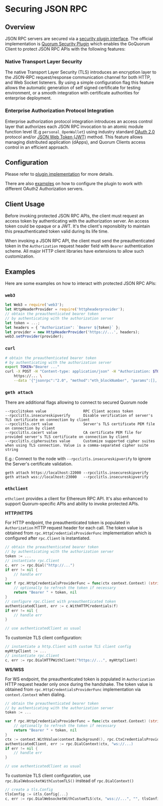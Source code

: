 # Securing JSON RPC

## Overview

JSON RPC servers are secured via a [security plugin interface](../../Reference/Plugins/security/interface.md).
The official implementation is [Quorum Security Plugin](https://github.com/ConsenSys/quorum-security-plugin-enterprise) which
enables the GoQuorum Client to protect JSON RPC APIs with the following features:

### Native Transport Layer Security
 
The native Transport Layer Security (TLS) introduces an encryption layer
to the JSON-RPC request/response communication channel for both HTTP,
and Web Socket listeners. By using a simple configuration flag this
feature allows the automatic generation of self signed certificate for
testing environment, or a smooth integration with certificate
authorities for enterprise deployment.
 
### Enterprise Authorization Protocol Integration
 
Enterprise authorization protocol integration introduces an access
control layer that authorizes each JSON RPC invocation to an atomic
module function level (E.g `personal_OpenWallet`) using industry 
standard [OAuth 2.0](https://tools.ietf.org/html/rfc6749) 
protocol and/or [JSON Web Token (JWT)](https://tools.ietf.org/html/rfc7519) method. 
This feature allows managing distributed application (dApps),
and Quorum Clients access control in an efficient approach.

## Configuration

Please refer to [plugin implementation](../../Reference/Plugins/security/For-Users.md) for more details.

There are also [examples](https://github.com/ConsenSys/quorum-security-plugin-enterprise/tree/master/examples) on 
how to configure the plugin to work with different OAuth2 Authorization servers.

## Client Usage

Before invoking protected JSON RPC APIs, the client must request an access token by authenticating with the
authorization server. An access token could be opaque or a JWT. It's the client's reponsiblity to maintain
this preauthenticated token valid during its life time.

When invoking a JSON RPC API, the client must send the preauthenticated token in the `Authorization` request header field
with `Bearer` authentication scheme. All major HTTP client libraries have extensions to allow such customization. 

## Examples

Here are some examples on how to interact with protected JSON RPC APIs: 

### `web3`

```js
let Web3 = require('web3');
let HttpHeaderProvider = require('httpheaderprovider');
// obtain the preauthenticated bearer token 
// by authenticating with the authorization server
let token = ...;
let headers = { "Authorization": `Bearer ${token}` };
let provider = new HttpHeaderProvider('https://...', headers);
web3.setProvider(provider);
```

### `curl`

```bash
# obtain the preauthenticated bearer token 
# by authenticating with the authorization server
export TOKEN="Bearer ..."
curl -X POST -H "Content-type: application/json" -H "Authorization: $TOKEN" \
    https://... \
    --data '{"jsonrpc":"2.0", "method":"eth_blockNumber", "params":[], "id":1}'
```

### `geth attach`

There are additional flags allowing to connect to secured Quorum node

```text
--rpcclitoken value                 RPC Client access token
--rpcclitls.insecureskipverify      Disable verification of server's TLS certificate on connection by client
--rpcclitls.cert value              Server's TLS certificate PEM file on connection by client
--rpcclitls.cacert value            CA certificate PEM file for provided server's TLS certificate on connection by client
--rpcclitls.ciphersuites value      Customize supported cipher suites when using TLS connection. Value is a comma-separated cipher suite string
```

E.g.: Connect to the node with `--rpcclitls.insecureskipverify` to ignore the Server's certificate validation.
```shell
geth attach https://localhost:22000 --rpcclitls.insecureskipverify    
geth attach wss://localhost:23000   --rpcclitls.insecureskipverify    
```

### `ethclient`

`ethclient` provides a client for Ethereum RPC API. It's also enhanced to support Quorum-specific APIs and
ability to invoke protected APIs.

**HTTP/HTTPS**

For HTTP endpoint, the preauthenticated token is populated in `Authorization` HTTP request header for each call.
The token value is obtained from `rpc.HttpCredentialsProviderFunc` implementation which is configured after
`rpc.Client` is instantiated.

```go
// obtain the preauthenticated bearer token 
// by authenticating with the authorization server
token := ...
// instantiate rpc.Client
c, err := rpc.Dial("http://...")
if err != nil {
    // handle err
}
var f rpc.HttpCredentialsProviderFunc = func(ctx context.Context) (string, error) {
    // optionally to refresh the token if necessary
    return "Bearer " + token, nil
}
// configure rpc.Client with preauthenticated token
authenticatedClient, err := c.WithHTTPCredentials(f)
if err != nil {
    // handle err
}

// use authenticatedClient as usual
```

To customize TLS client configuration:
```go
// instantiate a http.Client with custom TLS client config
myHttpClient := ... 
// instantiate rpc.Client
c, err := rpc.DialHTTPWithClient("https://...", myHttpClient)
```

**WS/WSS**

For WS endpoint, the preauthenticated token is populated in `Authorization` HTTP request header only once 
during the handshake. The token value is obtained from `rpc.HttpCredentialsProviderFunc` implementation via 
`context.Context` when dialing.

```go
// obtain the preauthenticated bearer token 
// by authenticating with the authorization server
token := ...

var f rpc.HttpCredentialsProviderFunc = func(ctx context.Context) (string, error) {
    // optionally to refresh the token if necessary
    return "Bearer " + token, nil
}
ctx := context.WithValue(context.Background(), rpc.CtxCredentialsProvider, f)
authenticatedClient, err := rpc.DialContext(ctx, "ws://...)
if err != nil {
    // handle err
}

// use authenticatedClient as usual
```

To customize TLS client configuration, use `rpc.DialWebsocketWithCustomTLS()` instead of `rpc.DialContext()`
```go
// create a tls.Config
tlsConfig := &tls.Config{...}
c, err := rpc.DialWebsocketWithCustomTLS(ctx, "wss://...", "", tlsConfig)
```
